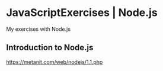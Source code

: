 # JavaScriptExercises | Node.js
My exercises with Node.js

## Introduction to Node.js
https://metanit.com/web/nodejs/1.1.php
